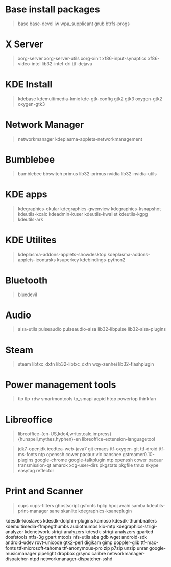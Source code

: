 # Base install packages
> base base-devel iw wpa_supplicant grub btrfs-progs

# X Server
> xorg-server xorg-server-utils xorg-xinit xf86-input-synaptics xf86-video-intel lib32-intel-dri ttf-dejavu

# KDE Install
> kdebase kdemultimedia-kmix kde-gtk-config gtk2 gtk3 oxygen-gtk2 oxygen-gtk3

# Network Manager
> networkmanager kdeplasma-applets-networkmanagement 

# Bumblebee
> bumblebee bbswitch primus lib32-primus nvidia lib32-nvidia-utils

# KDE apps
> kdegraphics-okular kdegraphics-gwenview kdegraphics-ksnapshot kdeutils-kcalc kdeadmin-kuser kdeutils-kwallet kdeutils-kgpg kdeutils-ark

# KDE Utilites
> kdeplasma-addons-applets-showdesktop kdeplasma-addons-applets-icontasks ksuperkey kdebindings-python2

# Bluetooth
> bluedevil

# Audio
> alsa-utils pulseaudio pulseaudio-alsa lib32-libpulse lib32-alsa-plugins

# Steam
> steam libtxc_dxtn lib32-libtxc_dxtn wqy-zenhei lib32-flashplugin

# Power management tools
> tlp tlp-rdw smartmontools tp_smapi acpid htop powertop thinkfan

# Libreoffice
> libreoffice-{en-US,kde4,writer,calc,impress} {hunspell,mythes,hyphen}-en libreoffice-extension-languagetool

> jdk7-openjdk icedtea-web-java7 git emacs ttf-oxygen-git ttf-droid ttf-ms-fonts ntp openssh cower pacaur vlc banshee gstreamer0.10-plugins google-chrome google-talkplugin ntp openssh cower pacaur transmission-qt amarok xdg-user-dirs pkgstats pkgfile tmux skype easytag reflector

# Print and Scanner
> cups cups-filters ghostscript gsfonts hplip hpoj avahi samba kdeutils-print-manager sane skanlite kdegraphics-ksaneplugin




kdesdk-kioslaves kdesdk-dolphin-plugins kamoso kdesdk-thumbnailers kdemultimedia-ffmpegthumbs audiothumbs kio-mtp kdegraphics-strigi-analyzer kdenetwork-strigi-analyzers kdesdk-strigi-analyzers gparted dosfstools ntfs-3g gpart mtools nfs-utils abs gdb wget android-sdk android-udev rxvt-unicode gtk2-perl digikam gimp poppler-glib ttf-mac-fonts ttf-microsoft-tahoma ttf-anonymous-pro zip p7zip unzip unrar google-musicmanager pipelight dropbox grsync calibre networkmanager-dispatcher-ntpd networkmanager-dispatcher-sshd